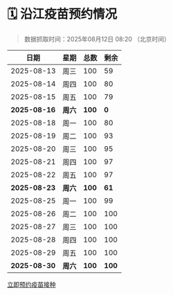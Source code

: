 # 🗓️ 沿江疫苗预约情况

> 数据抓取时间：2025年08月12日 08:20 （北京时间）

| 日期 | 星期 | 总数 | 剩余 |
|------|------|------|------|
| 2025-08-13 | 周三 | 100 | 59 |
| 2025-08-14 | 周四 | 100 | 80 |
| 2025-08-15 | 周五 | 100 | 79 |
| **2025-08-16** | **周六** | **100** | **0** |
| 2025-08-18 | 周一 | 100 | 80 |
| 2025-08-19 | 周二 | 100 | 93 |
| 2025-08-20 | 周三 | 100 | 95 |
| 2025-08-21 | 周四 | 100 | 97 |
| 2025-08-22 | 周五 | 100 | 97 |
| **2025-08-23** | **周六** | **100** | **61** |
| 2025-08-25 | 周一 | 100 | 99 |
| 2025-08-26 | 周二 | 100 | 100 |
| 2025-08-27 | 周三 | 100 | 100 |
| 2025-08-28 | 周四 | 100 | 100 |
| 2025-08-29 | 周五 | 100 | 100 |
| **2025-08-30** | **周六** | **100** | **100** |


<div class="button-container">
<a class="btn" href="http://yfzweb.ishequ.net/#/login" target="_blank">立即预约疫苗接种</a>
</div>
